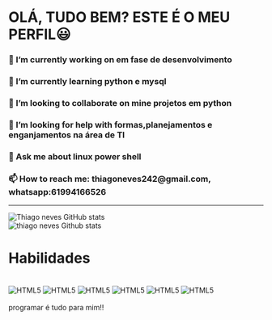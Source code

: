 <!DOCTYPE html>
<html>
<head>
    
</head>
<body>
    <div>
        <h1> OLÁ, TUDO BEM? ESTE É O MEU PERFIL😃 </h1>
        <p></p>
        <h3>
            🔭 I’m currently working on em fase de desenvolvimento
        </h3>
        <h3>
            🌱 I’m currently learning python e mysql
        </h3>
        <h3>
            👯 I’m looking to collaborate on mine projetos em python
        </h3>
        <h3>
            🤔 I’m looking for help with formas,planejamentos e enganjamentos na área de TI
        </h3>
        <h3>
            💬 Ask me about linux power shell
        </h3> 
        <h3>
            📫 How to reach me: thiagoneves242@gmail.com, whatsapp:61994166526
        </h3>
    </div><hr>

![Thiago neves GitHub stats](https://github-readme-stats.vercel.app/api?username=ThiagoNeves&show_icons=true&theme=dark)
<br/>
![thiago neves Github stats](https://github-readme-stats.vercel.app/api/top-langs/?username=thiagoneves&theme=dark)
<h1>Habilidades</h1>

<div style="display: inline_block"><br/>
    <img alt="HTML5" align="center" src="https://img.shields.io/badge/HTML5-E34F26?style=for-the-badge&logo=html5&logoColor=white"/>
    <img alt="HTML5" align="center" src="https://img.shields.io/badge/JavaScript-F7DF1E?style=for-the-badge&logo=javascript&logoColor=black"/>
    <img alt="HTML5" align="center" src="https://img.shields.io/badge/Python-14354C?style=for-the-badge&logo=python&logoColor=white"/>
    <img alt="HTML5" align="center" src="https://img.shields.io/badge/Java-ED8B00?style=for-the-badge&logo=java&logoColor=white"/>
    <img alt="HTML5" align="center" src="https://img.shields.io/badge/CSS3-1572B6?style=for-the-badge&logo=css3&logoColor=white"/>
    <img alt="HTML5" align="center" src="https://img.shields.io/badge/MySQL-00000F?style=for-the-badge&logo=mysql&logoColor=white"/>
</div><br/>
programar é tudo para mim!! 
</body>
</html>
